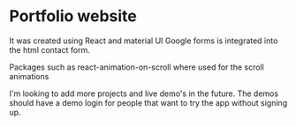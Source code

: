 # Portfolio website

It was created using React and material UI
Google forms is integrated into the html contact form.

Packages such as react-animation-on-scroll where used for the scroll animations

I'm looking to add more projects and live demo's in the future.
The demos should have a demo login for people that want to try the app without signing up.

